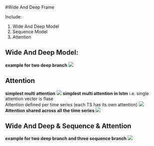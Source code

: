 #Wide And Deep Frame

Include:
1. Wide And Deep Model
2. Sequence Model
3. Attention

## Wide And Deep Model:  
**example for two deep branch**
![](model_wide_and_deep.png)

## Attention
**simplest multi attention**
![](graph_multi_attention.png)
**simplest multi attention in lstm**
i.e. single attention vector is flase  
Attention defined per time series (each TS has its own attention)
![](graph_multi_attention_lstm.png)
**Attention shared across all the time series**
![](graph_single_attention.png)

## Wide And Deep & Sequence & Attention
**example for two deep branch and three sequence branch**
![](model_wide_deep_sequence_attention.png)